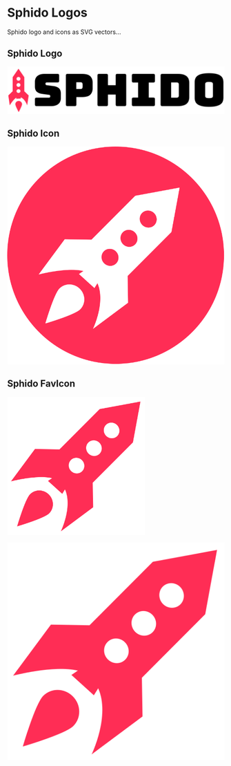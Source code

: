 # Sphido Logos

Sphido logo and icons as SVG vectors...

## Sphido Logo

![](sphido.svg)

## Sphido Icon

![](icon.svg)

## Sphido FavIcon

<img src="favicon.svg" width="320" height="320">

![](favicon.svg)

